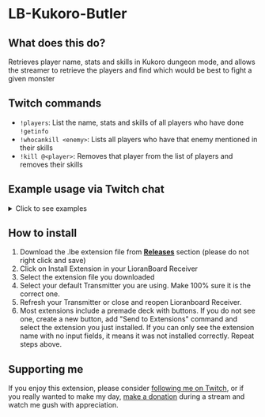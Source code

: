 # LB-Kukoro-Butler
## What does this do?
Retrieves player name, stats and skills in Kukoro dungeon mode, and allows the streamer to retrieve the players and find which would be best to fight a given monster

## Twitch commands
* `!players`: List the name, stats and skills of all players who have done `!getinfo`
* `!whocankill <enemy>`: Lists all players who have that enemy mentioned in their skills
* `!kill @<player>`: Removes that player from the list of players and removes their skills

## Example usage via Twitch chat
<details>
  <summary>Click to see examples</summary>

`!players`
```
@dannyvalz - L: 13, C: 17%, D : 13%
Skills: [come back critical hits to enemy troll] & [damage x3 against enemy troll of identical level as you]

@rd_reckless - L: 20, C: 13%, D : 10%
Skills: [level +2 all your team if you die by enemy minotaur] & [x1.5 damage against enemy minotaur]

@justspike - L: 15, C: 16%, D : 11%
Skills: [100% chance of critical against enemy cyclops if you are the last player alive] & [kill enemy cyclops with one hit if you have 3hp or less]

@mrsvalentinexx - L: 11, C: 11%, D : 11%
Skills: [level +1 all your team when you defeat enemy minotaur] & [x0.5 damage against enemy minotaur]
```

`!whocankill minotaur`
```
@rd_reckless - level +2 all your team if you die by enemy minotaur
@rd_reckless - x1.5 damage against enemy minotaur

@mrsvalentinexx - level +1 all your team when you defeat enemy minotaur
@mrsvalentinexx - x0.5 damage against enemy minotaur
```

`!kill @rd_reckless`
```
o7 @rd_reckless! Thank you for your service.
```

`!whocankill minotaur`
```
@mrsvalentinexx - level +1 all your team when you defeat enemy minotaur
@mrsvalentinexx - x0.5 damage against enemy minotaur
```
</details>


## How to install
1. Download the .lbe extension file from **[Releases](../../releases/latest/)** section (please do not right click and save) 
2. Click on Install Extension in your LioranBoard Receiver
3. Select the extension file you downloaded 
4. Select your default Transmitter you are using. Make 100% sure it is the correct one. 
5. Refresh your Transmitter or close and reopen Lioranboard Receiver. 
6. Most extensions include a premade deck with buttons. If you do not see one, create a new button, add "Send to Extensions" command and select the extension you just installed. If you can only see the extension name with no input fields, it means it was not installed correctly. Repeat steps above.    

## Supporting me
If you enjoy this extension, please consider [following me on Twitch](https://twitch.tv/dannyvalz), or if you really wanted to make my day, [make a donation](https://streamlabs.com/dannyvalz/tip) during a stream and watch me gush with appreciation. 
